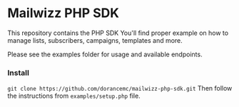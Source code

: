 Mailwizz PHP SDK
================

This repository contains the PHP SDK 
You'll find proper example on how to manage lists, subscribers, campaigns, templates and more.
  
Please see the examples folder for usage and available endpoints.

### Install
`git clone https://github.com/dorancemc/mailwizz-php-sdk.git` 
Then follow the instructions from `examples/setup.php` file.

